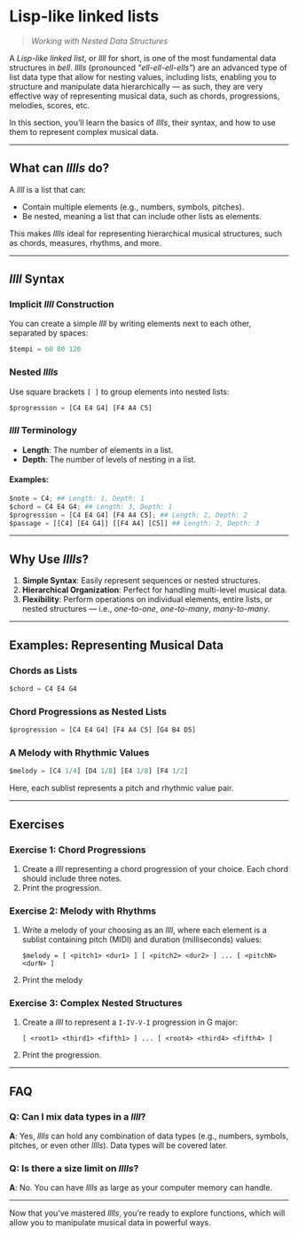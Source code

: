 # Lisp-like linked lists

> _Working with Nested Data Structures_

A _Lisp-like linked list_, or _llll_ for short, is one of the most fundamental data structures in _bell_. _lllls_ (pronounced _"ell-ell-ell-ells"_) are an advanced type of list data type that allow for nesting values, including lists, enabling you to structure and manipulate data hierarchically — as such, they are very effective way of representing musical data, such as chords, progressions, melodies, scores, etc.

In this section, you’ll learn the basics of _lllls_, their syntax, and how to use them to represent complex musical data.

---

## What can _lllls_ do?

A _llll_ is a list that can:

- Contain multiple elements (e.g., numbers, symbols, pitches).
- Be nested, meaning a list that can include other lists as elements.

This makes _lllls_ ideal for representing hierarchical musical structures, such as chords, measures, rhythms, and more.

---

## _llll_ Syntax

### Implicit _llll_ Construction

You can create a simple _llll_ by writing elements next to each other, separated by spaces:

```py
$tempi = 60 80 120
```

### Nested _lllls_

Use square brackets `[ ]` to group elements into nested lists:

```py
$progression = [C4 E4 G4] [F4 A4 C5]
```

### _llll_ Terminology

- **Length**: The number of elements in a list.
- **Depth**: The number of levels of nesting in a list.

#### Examples:

```py
$note = C4; ## Length: 1, Depth: 1
$chord = C4 E4 G4; ## Length: 3, Depth: 1
$progression = [C4 E4 G4] [F4 A4 C5]; ## Length: 2, Depth: 2
$passage = [[C4] [E4 G4]] [[F4 A4] [C5]] ## Length: 2, Depth: 3
```

---

## Why Use _lllls_?

1. **Simple Syntax**: Easily represent sequences or nested structures.
2. **Hierarchical Organization**: Perfect for handling multi-level musical data.
3. **Flexibility**: Perform operations on individual elements, entire lists, or nested structures — i.e., _one-to-one_, _one-to-many_, _many-to-many_.

---

## Examples: Representing Musical Data

### Chords as Lists

```py
$chord = C4 E4 G4
```

### Chord Progressions as Nested Lists

```py
$progression = [C4 E4 G4] [F4 A4 C5] [G4 B4 D5]
```

### A Melody with Rhythmic Values

```py
$melody = [C4 1/4] [D4 1/8] [E4 1/8] [F4 1/2]
```

Here, each sublist represents a pitch and rhythmic value pair.

---

## Exercises

### Exercise 1: Chord Progressions

1. Create a _llll_ representing a chord progression of your choice. Each chord should include three notes.
2. Print the progression.

### Exercise 2: Melody with Rhythms

1. Write a melody of your choosing as an _llll_, where each element is a sublist containing pitch (MIDI) and duration (milliseconds) values:

   ```
   $melody = [ <pitch1> <dur1> ] [ <pitch2> <dur2> ] ... [ <pitchN> <durN> ]
   ```

2. Print the melody

### Exercise 3: Complex Nested Structures

1. Create a _llll_ to represent a `I-IV-V-I` progression in G major:
   ```
   [ <root1> <third1> <fifth1> ] ... [ <root4> <third4> <fifth4> ]
   ```
2. Print the progression.

---

## FAQ

### Q: Can I mix data types in a _llll_?

**A**: Yes, _lllls_ can hold any combination of data types (e.g., numbers, symbols, pitches, or even other _lllls_). Data types will be covered later.

### Q: Is there a size limit on _lllls_?

**A**: No. You can have _lllls_ as large as your computer memory can handle.

---

Now that you’ve mastered _lllls_, you’re ready to explore functions, which will allow you to manipulate musical data in powerful ways.
